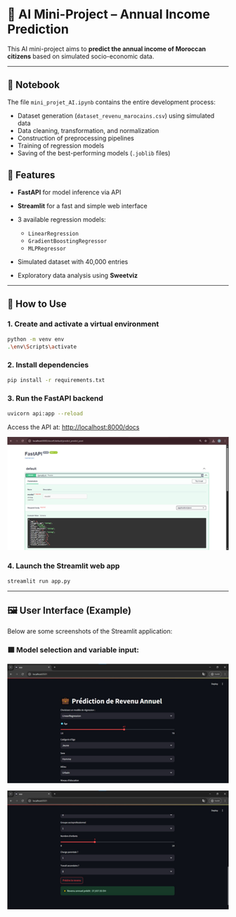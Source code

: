 # 💼 AI Mini-Project – Annual Income Prediction

This AI mini-project aims to **predict the annual income of Moroccan citizens** based on simulated socio-economic data.

---

## 📓 Notebook

The file `mini_projet_AI.ipynb` contains the entire development process:

* Dataset generation (`dataset_revenu_marocains.csv`) using simulated data
* Data cleaning, transformation, and normalization
* Construction of preprocessing pipelines
* Training of regression models
* Saving of the best-performing models (`.joblib` files)

## 📌 Features

* **FastAPI** for model inference via API
* **Streamlit** for a fast and simple web interface
* 3 available regression models:

  * `LinearRegression`
  * `GradientBoostingRegressor`
  * `MLPRegressor`
* Simulated dataset with 40,000 entries
* Exploratory data analysis using **Sweetviz**

---

## 🚀 How to Use

### 1. Create and activate a virtual environment

```bash
python -m venv env
.\env\Scripts\activate
```

### 2. Install dependencies

```bash
pip install -r requirements.txt
```

### 3. Run the FastAPI backend

```bash
uvicorn api:app --reload
```

Access the API at: [http://localhost:8000/docs](http://localhost:8000/docs)

![Streamlit interface](./img3.jpg)

### 4. Launch the Streamlit web app

```bash
streamlit run app.py
```

---

## 🖼️ User Interface (Example)

Below are some screenshots of the Streamlit application:

### 🟦 Model selection and variable input:

![Streamlit interface](./img1.jpg)

![Streamlit interface](./img2.jpg)
